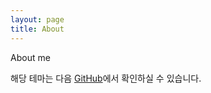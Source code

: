 ```yaml
---
layout: page
title: About
---
```


<p class="message">
  About me
</p>


해당 테마는 다음 [GitHub](https://github.com/poole/lanyon)에서 확인하실 수 있습니다.
